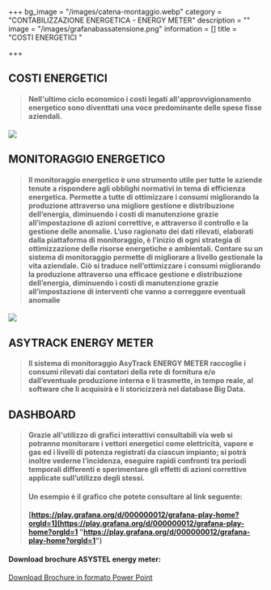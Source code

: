 +++
bg_image = "/images/catena-montaggio.webp"
category = "CONTABILIZZAZIONE ENERGETICA - ENERGY METER"
description = ""
image = "/images/grafanabassatensione.png"
information = []
title = "COSTI ENERGETICI "

+++
## COSTI ENERGETICI

> #### Nell'ultimo ciclo economico i costi legati all'approvvigionamento energetico sono diventtati una voce predominante delle spese fisse aziendali.

![](/images/colonneprezzo.png)

## MONITORAGGIO ENERGETICO

> #### Il monitoraggio energetico è uno strumento utile per tutte le aziende tenute a rispondere agli obblighi normativi in tema di efficienza energetica. Permette a tutte di ottimizzare i consumi migliorando la produzione attraverso una migliore gestione e distribuzione dell’energia, diminuendo i costi di manutenzione grazie all’impostazione di azioni correttive, e attraverso il controllo e la gestione delle anomalie. L’uso ragionato dei dati rilevati, elaborati dalla piattaforma di monitoraggio, è l’inizio di ogni strategia di ottimizzazione delle risorse energetiche e ambientali. Contare su un sistema di monitoraggio permette di migliorare a livello gestionale la vita aziendale. Ciò si traduce nell’ottimizzare i consumi migliorando la produzione attraverso una efficace gestione e distribuzione dell’energia, diminuendo i costi di manutenzione grazie all’impostazione di interventi che vanno a correggere eventuali anomalie

![](/images/energia.png)

## ASYTRACK ENERGY METER

> #### Il sistema di monitoraggio AsyTrack ENERGY METER raccoglie i consumi rilevati dai contatori della rete di fornitura e/o dall’eventuale produzione interna e li trasmette, in tempo reale, al software che li acquisirà e li storicizzerà nel database Big Data.

## DASHBOARD

> #### Grazie all'utilizzo di grafici interattivi consultabili via web si potranno monitorare i vettori energetici come elettricità, vapore e gas ed i livelli di potenza registrati da ciascun impianto; si potrà inoltre vederne l’incidenza, eseguire rapidi confronti tra periodi temporali differenti e sperimentare gli effetti di azioni correttive applicate sull’utilizzo degli stessi.
>
> #### Un esempio è il grafico che potete consultare al link seguente:
>
> #### [https://play.grafana.org/d/000000012/grafana-play-home?orgId=1](https://play.grafana.org/d/000000012/grafana-play-home?orgId=1 "https://play.grafana.org/d/000000012/grafana-play-home?orgId=1")

 #### Download brochure ASYSTEL energy meter:
 [Download Brochure in formato Power Point](/images/Brochure.pptx)
